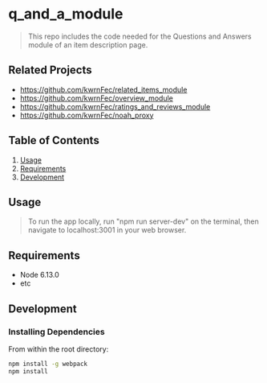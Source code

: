 # q_and_a_module

> This repo includes the code needed for the Questions and Answers module of an item description page.

## Related Projects

  - https://github.com/kwrnFec/related_items_module
  - https://github.com/kwrnFec/overview_module
  - https://github.com/kwrnFec/ratings_and_reviews_module
  - https://github.com/kwrnFec/noah_proxy

## Table of Contents

1. [Usage](#Usage)
1. [Requirements](#requirements)
1. [Development](#development)

## Usage

> To run the app locally, run "npm run server-dev" on the terminal, then
  navigate to localhost:3001 in your web browser.

## Requirements

- Node 6.13.0
- etc

## Development

### Installing Dependencies

From within the root directory:

```sh
npm install -g webpack
npm install
```

